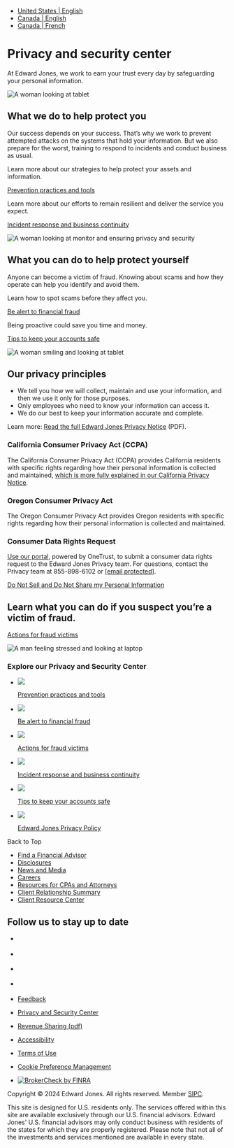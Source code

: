* [United States | English](https://www.edwardjones.com/us-en/privacy)
* [Canada | English](https://www.edwardjones.ca/ca-en)
* [Canada | French](https://www.edwardjones.ca/ca-fr)

Privacy and security center
===========================

At Edward Jones, we work to earn your trust every day by safeguarding your personal information.

  ![ A woman looking at tablet
](/sites/default/files/styles/secondary_hero_desktop_image/public/acquiadam/2023-09/iStock-1386923772-1810x1110.jpg.webp?itok=EXDWTOA2)

What we do to help protect you
------------------------------

Our success depends on your success. That’s why we work to prevent attempted attacks on the systems that hold your information. But we also prepare for the worst, training to respond to incidents and conduct business as usual.

Learn more about our strategies to help protect your assets and information.

[Prevention practices and tools](https://www.edwardjones.com/us-en/prevention "Prevention practices and tools")

Learn more about our efforts to remain resilient and deliver the service you expect.

[Incident response and business continuity](https://www.edwardjones.com/us-en/incident-response "Incident response and business continuity")

![A woman looking at monitor and ensuring privacy and security](/sites/default/files/styles/webp_convert/public/acquiadam/2023-09/iStock-808157346-1810x1110.jpg.webp?itok=2z_hvFHB)

What you can do to help protect yourself
----------------------------------------

Anyone can become a victim of fraud. Knowing about scams and how they operate can help you identify and avoid them.

Learn how to spot scams before they affect you.

[Be alert to financial fraud](https://www.edwardjones.com/us-en/market-news-insights/investor-education/fraud/how-protect-yourself-fraud "Be alert to financial fraud")

Being proactive could save you time and money.

[Tips to keep your accounts safe](https://www.edwardjones.com/us-en/market-news-insights/investor-education/fraud/tips-keep-account-safe "Tips to keep your accounts safe")

![A woman smiling and looking at tablet](/sites/default/files/styles/webp_convert/public/acquiadam/2023-09/iStock-1495599720-1810x1110.jpg.webp?itok=jkSi54Sz)

Our privacy principles
----------------------

* We tell you how we will collect, maintain and use your information, and then we use it only for those purposes.
* Only employees who need to know your information can access it.
* We do our best to keep your information accurate and complete.

Learn more: [Read the full Edward Jones Privacy Notice](https://www.edwardjones.com/sites/default/files/acquiadam/2023-03/privacy-notice.pdf "Edward Jones Privacy Policy PDF") (PDF).

### California Consumer Privacy Act (CCPA)

The California Consumer Privacy Act (CCPA) provides California residents with specific rights regarding how their personal information is collected and maintained, [which is more fully explained in our California Privacy Notice](https://www.edwardjones.com/us-en/privacy/california-privacy-notice "California Privacy Notice"). 

### Oregon Consumer Privacy Act

The Oregon Consumer Privacy Act provides Oregon residents with specific rights regarding how their personal information is collected and maintained.

### Consumer Data Rights Request

[Use our portal](https://privacyportal.onetrust.com/webform/72962654-4344-4857-b8ef-0b74022632d7/cd516469-d0ab-4ee6-812c-631a7b239556), powered by OneTrust, to submit a consumer data rights request to the Edward Jones Privacy team. For questions, contact the Privacy team at 855-898-6102 or [\[email protected\]](https://www.edwardjones.com/cdn-cgi/l/email-protection).

[Do Not Sell and Do Not Share my Personal Information](https://www.edwardjones.com/cookie-management "Do Not Sell and Do Not Share my Personal Information")

Learn what you can do if you suspect you’re a victim of fraud.
--------------------------------------------------------------

[Actions for fraud victims](https://www.edwardjones.com/us-en/market-news-insights/investor-education/fraud/resources)

![ A man feeling stressed and looking at laptop
](/sites/default/files/styles/panels_image/public/acquiadam/2023-09/iStock-1362328463-1810x1110.jpg.webp?itok=KyBYPygm)

### Explore our Privacy and Security Center

* ![](/sites/default/files/styles/teaser_image_small/public/acquiadam/2023-09/iStock-845931492-1810x1110.jpg.webp?itok=IaBe8Pne)
    
    [Prevention practices and tools](https://www.edwardjones.com/us-en/prevention)
    
* ![](/sites/default/files/styles/teaser_image_small/public/acquiadam/2022-07/iStock-1276511535.jpg.webp?itok=TMyYHqgl)
    
    [Be alert to financial fraud](https://www.edwardjones.com/us-en/market-news-insights/investor-education/fraud/how-protect-yourself-fraud)
    
* ![](/sites/default/files/styles/teaser_image_small/public/acquiadam/2023-09/iStock-1362328463-1810x1110.jpg.webp?itok=2ofCj9lz)
    
    [Actions for fraud victims](https://www.edwardjones.com/us-en/market-news-insights/investor-education/fraud/resources)
    
* ![](/sites/default/files/styles/teaser_image_small/public/acquiadam/2023-09/iStock-1254060978-1810x1110.jpg.webp?itok=SGWWPS47)
    
    [Incident response and business continuity](https://www.edwardjones.com/us-en/incident-response)
    
* ![](/sites/default/files/styles/teaser_image_small/public/acquiadam/2023-09/iStock-1397371655-1810x1110.jpg.webp?itok=s5wSPMJL)
    
    [Tips to keep your accounts safe](https://www.edwardjones.com/us-en/market-news-insights/investor-education/fraud/tips-keep-account-safe)
    
* ![](/sites/default/files/styles/teaser_image_small/public/acquiadam/2022-07/iStock-1163901757.jpg.webp?itok=Xhm6ygwi)
    
    [Edward Jones Privacy Policy](https://www.edwardjones.com/us-en/privacy/online-privacy-policy)
    

Back to Top

* [Find a Financial Advisor](https://www.edwardjones.com/us-en/search/financial-advisor/results)
* [Disclosures](https://www.edwardjones.com/us-en/disclosures)
* [News and Media](https://www.edwardjones.com/us-en/why-edward-jones/news-media)
* [Careers](https://careers.edwardjones.com/?codes=EDWARD_JONES_WEBSITE&utm_source=EDWARD_JONES_WEBSITE)
* [Resources for CPAs and Attorneys](https://www.edwardjones.com/us-en/cpa-attorney-resources)
* [Client Relationship Summary](https://www.edwardjones.com/us-en/disclosures/best-interest-relationship-summary)
* [Client Resource Center](https://www.edwardjones.com/us-en/client-resource-center)

Follow us to stay up to date
----------------------------

* [](https://www.facebook.com/edwardjones)
* [](https://twitter.com/edwardjones)
* [](https://www.linkedin.com/company/edward-jones/)
* [](https://www.youtube.com/user/EdwardJonesVideo)

* [Feedback](https://www.edwardjones.com/us-en/contact-us)
* [Privacy and Security Center](https://www.edwardjones.com/us-en/privacy)
* [Revenue Sharing (pdf)](https://www.edwardjones.com/us-en/media/2526)
* [Accessibility](https://www.edwardjones.com/us-en/accessibility)
* [Terms of Use](https://www.edwardjones.com/us-en/terms)
* [Cookie Preference Management](https://www.edwardjones.com/cookie-management)

* [![BrokerCheck by FINRA](/sites/default/files/acquiadam/2020-09/brokercheck-by-finra-vector-logo%202%402x.png)](https://brokercheck.finra.org/)

Copyright © 2024 Edward Jones. All rights reserved. Member [SIPC](https://www.sipc.org/). 

This site is designed for U.S. residents only. The services offered within this site are available exclusively through our U.S. financial advisors. Edward Jones' U.S. financial advisors may only conduct business with residents of the states for which they are properly registered. Please note that not all of the investments and services mentioned are available in every state.